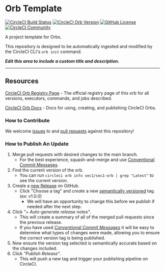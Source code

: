 # Orb Template


[![CircleCI Build Status](https://circleci.com/gh/sec0ne/sec1-orb.svg?style=shield "CircleCI Build Status")](https://circleci.com/gh/sec0ne/sec1-orb) [![CircleCI Orb Version](https://badges.circleci.com/orbs/sec1/sec1-orb.svg)](https://circleci.com/developer/orbs/orb/sec1/sec1-orb) [![GitHub License](https://img.shields.io/badge/license-MIT-lightgrey.svg)](https://raw.githubusercontent.com/sec0ne/sec1-orb/master/LICENSE) [![CircleCI Community](https://img.shields.io/badge/community-CircleCI%20Discuss-343434.svg)](https://discuss.circleci.com/c/ecosystem/orbs)



A project template for Orbs.

This repository is designed to be automatically ingested and modified by the CircleCI CLI's `orb init` command.

_**Edit this area to include a custom title and description.**_

---

## Resources

[CircleCI Orb Registry Page](https://circleci.com/developer/orbs/orb/sec1/sec1-orb) - The official registry page of this orb for all versions, executors, commands, and jobs described.

[CircleCI Orb Docs](https://circleci.com/docs/orb-intro/#section=configuration) - Docs for using, creating, and publishing CircleCI Orbs.

### How to Contribute

We welcome [issues](https://github.com/sec0ne/sec1-orb/issues) to and [pull requests](https://github.com/sec0ne/sec1-orb/pulls) against this repository!

### How to Publish An Update
1. Merge pull requests with desired changes to the main branch.
    - For the best experience, squash-and-merge and use [Conventional Commit Messages](https://conventionalcommits.org/).
2. Find the current version of the orb.
    - You can run `circleci orb info sec1/sec1-orb | grep "Latest"` to see the current version.
3. Create a [new Release](https://github.com/sec0ne/sec1-orb/releases/new) on GitHub.
    - Click "Choose a tag" and _create_ a new [semantically versioned](http://semver.org/) tag. (ex: v1.0.0)
      - We will have an opportunity to change this before we publish if needed after the next step.
4.  Click _"+ Auto-generate release notes"_.
    - This will create a summary of all of the merged pull requests since the previous release.
    - If you have used _[Conventional Commit Messages](https://conventionalcommits.org/)_ it will be easy to determine what types of changes were made, allowing you to ensure the correct version tag is being published.
5. Now ensure the version tag selected is semantically accurate based on the changes included.
6. Click _"Publish Release"_.
    - This will push a new tag and trigger your publishing pipeline on CircleCI.